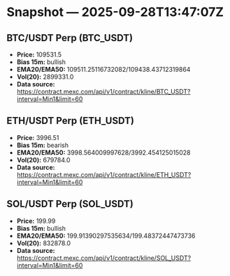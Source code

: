 # Snapshot — 2025-09-28T13:47:07Z

## BTC/USDT Perp (BTC_USDT)
- **Price:** 109531.5
- **Bias 15m:** bullish
- **EMA20/EMA50:** 109511.25116732082/109438.43712319864
- **Vol(20):** 2899331.0
- **Data source:** https://contract.mexc.com/api/v1/contract/kline/BTC_USDT?interval=Min1&limit=60

## ETH/USDT Perp (ETH_USDT)
- **Price:** 3996.51
- **Bias 15m:** bearish
- **EMA20/EMA50:** 3998.564009997628/3992.454125015028
- **Vol(20):** 679784.0
- **Data source:** https://contract.mexc.com/api/v1/contract/kline/ETH_USDT?interval=Min1&limit=60

## SOL/USDT Perp (SOL_USDT)
- **Price:** 199.99
- **Bias 15m:** bullish
- **EMA20/EMA50:** 199.91390297535634/199.48372447473736
- **Vol(20):** 832878.0
- **Data source:** https://contract.mexc.com/api/v1/contract/kline/SOL_USDT?interval=Min1&limit=60

